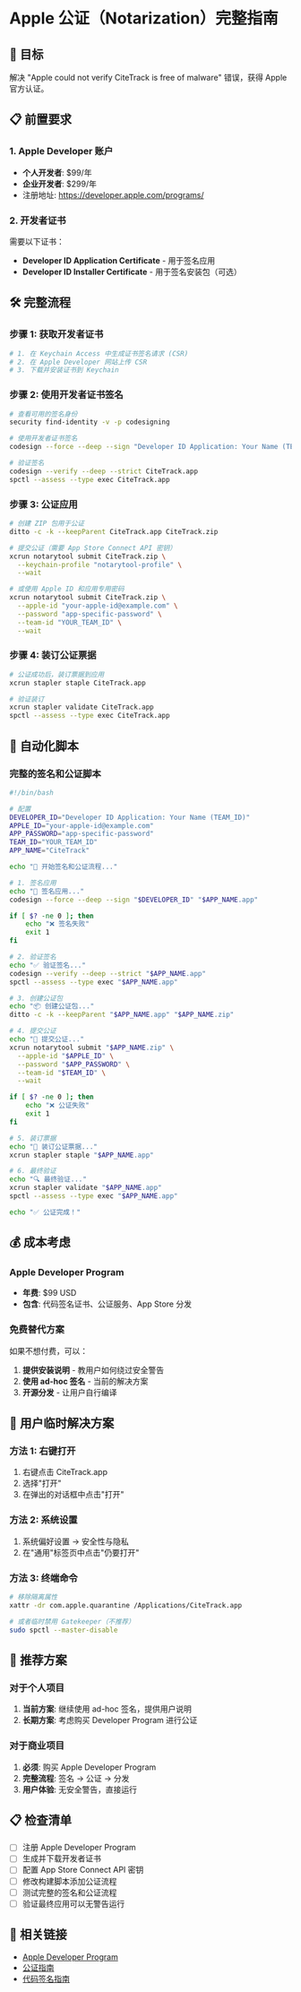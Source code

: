 # Apple 公证（Notarization）完整指南

## 🎯 目标
解决 "Apple could not verify CiteTrack is free of malware" 错误，获得 Apple 官方认证。

## 📋 前置要求

### 1. Apple Developer 账户
- **个人开发者**: $99/年
- **企业开发者**: $299/年
- 注册地址: https://developer.apple.com/programs/

### 2. 开发者证书
需要以下证书：
- **Developer ID Application Certificate** - 用于签名应用
- **Developer ID Installer Certificate** - 用于签名安装包（可选）

## 🛠️ 完整流程

### 步骤 1: 获取开发者证书
```bash
# 1. 在 Keychain Access 中生成证书签名请求 (CSR)
# 2. 在 Apple Developer 网站上传 CSR
# 3. 下载并安装证书到 Keychain
```

### 步骤 2: 使用开发者证书签名
```bash
# 查看可用的签名身份
security find-identity -v -p codesigning

# 使用开发者证书签名
codesign --force --deep --sign "Developer ID Application: Your Name (TEAM_ID)" CiteTrack.app

# 验证签名
codesign --verify --deep --strict CiteTrack.app
spctl --assess --type exec CiteTrack.app
```

### 步骤 3: 公证应用
```bash
# 创建 ZIP 包用于公证
ditto -c -k --keepParent CiteTrack.app CiteTrack.zip

# 提交公证（需要 App Store Connect API 密钥）
xcrun notarytool submit CiteTrack.zip \
  --keychain-profile "notarytool-profile" \
  --wait

# 或使用 Apple ID 和应用专用密码
xcrun notarytool submit CiteTrack.zip \
  --apple-id "your-apple-id@example.com" \
  --password "app-specific-password" \
  --team-id "YOUR_TEAM_ID" \
  --wait
```

### 步骤 4: 装订公证票据
```bash
# 公证成功后，装订票据到应用
xcrun stapler staple CiteTrack.app

# 验证装订
xcrun stapler validate CiteTrack.app
spctl --assess --type exec CiteTrack.app
```

## 🚀 自动化脚本

### 完整的签名和公证脚本
```bash
#!/bin/bash

# 配置
DEVELOPER_ID="Developer ID Application: Your Name (TEAM_ID)"
APPLE_ID="your-apple-id@example.com"
APP_PASSWORD="app-specific-password"
TEAM_ID="YOUR_TEAM_ID"
APP_NAME="CiteTrack"

echo "🔐 开始签名和公证流程..."

# 1. 签名应用
echo "📝 签名应用..."
codesign --force --deep --sign "$DEVELOPER_ID" "$APP_NAME.app"

if [ $? -ne 0 ]; then
    echo "❌ 签名失败"
    exit 1
fi

# 2. 验证签名
echo "✅ 验证签名..."
codesign --verify --deep --strict "$APP_NAME.app"
spctl --assess --type exec "$APP_NAME.app"

# 3. 创建公证包
echo "📦 创建公证包..."
ditto -c -k --keepParent "$APP_NAME.app" "$APP_NAME.zip"

# 4. 提交公证
echo "🚀 提交公证..."
xcrun notarytool submit "$APP_NAME.zip" \
  --apple-id "$APPLE_ID" \
  --password "$APP_PASSWORD" \
  --team-id "$TEAM_ID" \
  --wait

if [ $? -ne 0 ]; then
    echo "❌ 公证失败"
    exit 1
fi

# 5. 装订票据
echo "📎 装订公证票据..."
xcrun stapler staple "$APP_NAME.app"

# 6. 最终验证
echo "🔍 最终验证..."
xcrun stapler validate "$APP_NAME.app"
spctl --assess --type exec "$APP_NAME.app"

echo "✅ 公证完成！"
```

## 💰 成本考虑

### Apple Developer Program
- **年费**: $99 USD
- **包含**: 代码签名证书、公证服务、App Store 分发

### 免费替代方案
如果不想付费，可以：
1. **提供安装说明** - 教用户如何绕过安全警告
2. **使用 ad-hoc 签名** - 当前的解决方案
3. **开源分发** - 让用户自行编译

## 📱 用户临时解决方案

### 方法 1: 右键打开
1. 右键点击 CiteTrack.app
2. 选择"打开"
3. 在弹出的对话框中点击"打开"

### 方法 2: 系统设置
1. 系统偏好设置 → 安全性与隐私
2. 在"通用"标签页中点击"仍要打开"

### 方法 3: 终端命令
```bash
# 移除隔离属性
xattr -dr com.apple.quarantine /Applications/CiteTrack.app

# 或者临时禁用 Gatekeeper（不推荐）
sudo spctl --master-disable
```

## 🎯 推荐方案

### 对于个人项目
1. **当前方案**: 继续使用 ad-hoc 签名，提供用户说明
2. **长期方案**: 考虑购买 Developer Program 进行公证

### 对于商业项目
1. **必须**: 购买 Apple Developer Program
2. **完整流程**: 签名 → 公证 → 分发
3. **用户体验**: 无安全警告，直接运行

## 📋 检查清单

- [ ] 注册 Apple Developer Program
- [ ] 生成并下载开发者证书
- [ ] 配置 App Store Connect API 密钥
- [ ] 修改构建脚本添加公证流程
- [ ] 测试完整的签名和公证流程
- [ ] 验证最终应用可以无警告运行

## 🔗 相关链接

- [Apple Developer Program](https://developer.apple.com/programs/)
- [公证指南](https://developer.apple.com/documentation/security/notarizing_macos_software_before_distribution)
- [代码签名指南](https://developer.apple.com/documentation/security/code_signing_services) 